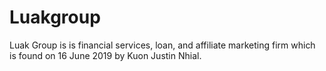 # Luakgroup
Luak Group is is financial services, loan, and affiliate marketing firm which is found on 16 June 2019 by Kuon Justin Nhial.
